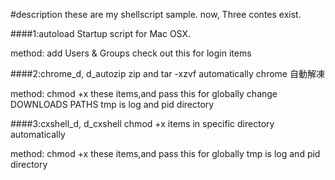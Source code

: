 #description
these are my shellscript sample.
now, Three contes exist.


####1:autoload
Startup script for Mac OSX.

method:
add Users & Groups 
check out this for login items


####2:chrome_d, d_autozip
zip and tar -xzvf automatically 
chrome 自動解凍

method:
chmod +x these items,and pass this for globally
change DOWNLOADS PATHS
tmp is log and pid directory


####3:cxshell_d, d_cxshell
chmod +x items in specific directory automatically

method:
chmod +x these items,and pass this for globally
tmp is log and pid  directory

